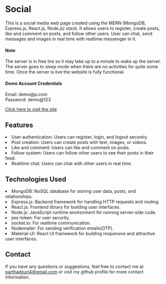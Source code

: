 <h1>Social</h1>
<p>
This is a social media web page created using the MERN (MongoDB, Express.js, React.js, Node.js) stack. 
It allows users to register, create posts, like and comment on posts, and follow other users.
User can chat, send messages and images in real time with realtime messenger in it.
</p>
<h4>Note</h4>
<p>
  The server is in free tire so it may take up to a minute to wake up the server. 
  The server goes to sleep mode when there are no activities for quite some time. 
  Once the server is live the website is fully functional.
</p>
<h4>Demo Account Credentials</h4>
<p>
  Email: demo@p.com 
  <br/>
  Password: demo@123
</p>
<span><a href="https://social-by-partha.onrender.com" target="_blank" rel="noopener noreferrer">Click here to visit the site</a></span>


<h2>Features</h2>
<p>
  <li>
    User authentication: Users can register, login, and logout securely.
  </li>
  <li>
    Post creation: Users can create posts with text, images, or videos.
  </li>
  <li>
    Like and comment: Users can like and comment on posts.
  </li>
  <li>
    Follow system: Users can follow other users to see their posts in their feed.
  </li>
  <li>
    Realtime chat: Users can chat with other users in real time.
  </li>
</p>
<h2>Technologies Used</h2>
<p>
    <li>
        MongoDB: NoSQL database for storing user data, posts, and relationships.
    </li>
    <li>
        Express.js: Backend framework for handling HTTP requests and routing.
    </li>
    <li>
        React.js: Frontend library for building user interfaces.
    </li>
    <li>
        Node.js: JavaScript runtime environment for running server-side code.
    </li>
    <li>
        jws-token: For user security.
    </li>
    <li>
        socket.io: For realtime communication.
    </li>
    <li>
        Nodemailer: For sending verification emails(OTP).
    </li>
    <li>
        Material-UI: React UI framework for building responsive and attractive user interfaces.
    </li>
</p>

<h2>Contact</h2>
<p>
  If you have any questions or suggestions, feel free to contact me at <a href="mailto:parthadeuri4@gmail.com" target="_blank" rel="noopener noreferrer" >parthadeuri4@gmail.com</a> or visit my github profile for more contact information. 
</p>
